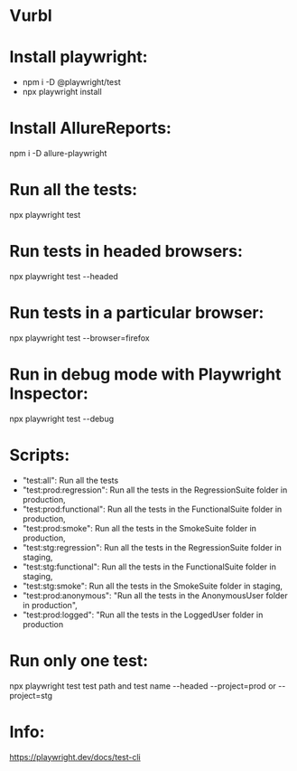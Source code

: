 # Vurbl


# Install playwright:
* npm i -D @playwright/test
* npx playwright install


# Install AllureReports:
npm i -D allure-playwright


# Run all the tests:
npx playwright test


# Run tests in headed browsers:
npx playwright test --headed


# Run tests in a particular browser:
npx playwright test --browser=firefox


# Run in debug mode with Playwright Inspector:
npx playwright test --debug


# Scripts:
* "test:all": Run all the tests
* "test:prod:regression": Run all the tests in the RegressionSuite folder in production,
* "test:prod:functional": Run all the tests in the FunctionalSuite folder in production,
* "test:prod:smoke": Run all the tests in the SmokeSuite folder in production,
* "test:stg:regression": Run all the tests in the RegressionSuite folder in staging,
* "test:stg:functional": Run all the tests in the FunctionalSuite folder in staging,
* "test:stg:smoke": Run all the tests in the SmokeSuite folder in staging,
* "test:prod:anonymous": "Run all the tests in the AnonymousUser folder in production",
* "test:prod:logged": "Run all the tests in the LoggedUser folder in production


# Run only one test:
npx playwright test test path and test name --headed --project=prod or --project=stg


# Info:
https://playwright.dev/docs/test-cli

